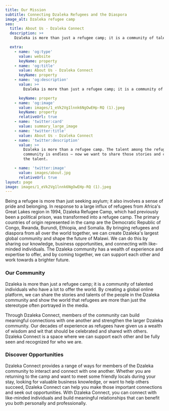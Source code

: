 ```yaml
---
title: Our Mission
subtitle: Connecting Dzaleka Refugees and the Diaspora
image_alt: Dzaleka refugee camp
seo:
  title: About Us - Dzaleka Connect
  description: >+
    Dzaleka is more than just a refugee camp; it is a community of talented individuals who have a lot to offer the world. There is endless talent within the Dzaleka community, and we want to celebrate and share it with the world.

  extra:
    - name: 'og:type'
      value: website
      keyName: property
    - name: 'og:title'
      value: About Us - Dzaleka Connect
      keyName: property
    - name: 'og:description'
      value: >+
        Dzaleka is more than just a refugee camp; it is a community of talented individuals who have a lot to offer the world. There is endless talent within the Dzaleka community, and we want to celebrate and share it with the world.

      keyName: property
    - name: 'og:image'
      value: images/1_eVk2Vg1lnnk6NgOwEHp-RQ (1).jpeg
      keyName: property
      relativeUrl: true
    - name: 'twitter:card'
      value: summary_large_image
    - name: 'twitter:title'
      value: About Us - Dzaleka Connect
    - name: 'twitter:description'
      value: >+
        Dzaleka is more than a refugee camp. The talent among the refugee
        community is endless – now we want to share those stories and celebrate
        the talent.

    - name: 'twitter:image'
      value: images/about.jpg
      relativeUrl: true
layout: page
image: images/1_eVk2Vg1lnnk6NgOwEHp-RQ (1).jpeg
---
```

Being a refugee is more than just seeking asylum; it also involves a sense of pride and belonging. In response to a large influx of refugees from Africa's Great Lakes region in 1994, Dzaleka Refugee Camp, which had previously been a political prison, was transformed into a refugee camp. The primary countries of origin represented in the camp are the Democratic Republic of Congo, Rwanda, Burundi, Ethiopia, and Somalia. By bringing refugees and diaspora from all over the world together, we can create Dzaleka's largest global community and shape the future of Malawi. We can do this by sharing our knowledge, business opportunities, and connecting with like-minded individuals. The Dzaleka community has a wealth of experience and expertise to offer, and by coming together, we can support each other and work towards a brighter future.

### Our Community

Dzaleka is more than just a refugee camp; it is a community of talented individuals who have a lot to offer the world. By creating a global online platform, we can share the stories and talents of the people in the Dzaleka community and show the world that refugees are more than just the stereotype often portrayed in the media.

Through Dzaleka Connect, members of the community can build meaningful connections with one another and strengthen the larger Dzaleka community. Our decades of experience as refugees have given us a wealth of wisdom and wit that should be celebrated and shared with others. Dzaleka Connect is a space where we can support each other and be fully seen and recognized for who we are.

### Discover Opportunities

Dzaleka Connect provides a range of ways for members of the Dzaleka community to interact and connect with one another. Whether you are returning to the camp and want to meet some friendly locals during your stay, looking for valuable business knowledge, or want to help others succeed, Dzaleka Connect can help you make those important connections and seek out opportunities. With Dzaleka Connect, you can connect with like-minded individuals and build meaningful relationships that can benefit you both personally and professionally.
